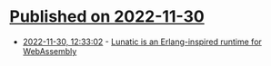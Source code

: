 # [Published on 2022-11-30](index.md)

* [2022-11-30, 12:33:02](https://news.ycombinator.com/item?id=33799784) - [Lunatic is an Erlang-inspired runtime for WebAssembly](https://lunatic.solutions/)
